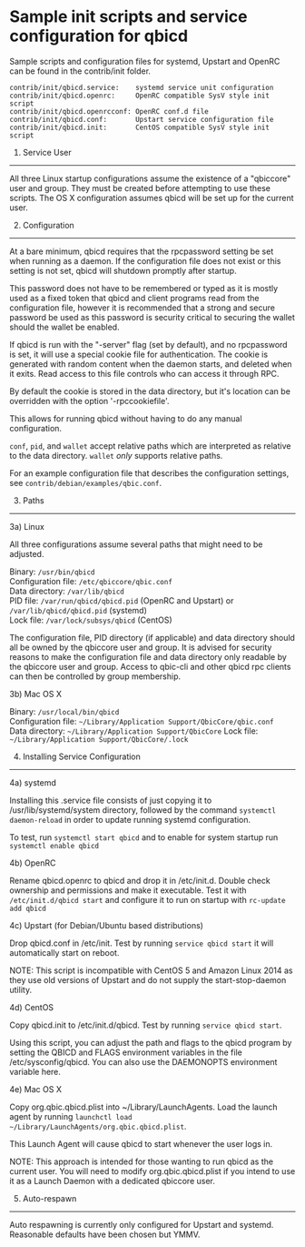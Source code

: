 Sample init scripts and service configuration for qbicd
==========================================================

Sample scripts and configuration files for systemd, Upstart and OpenRC
can be found in the contrib/init folder.

    contrib/init/qbicd.service:    systemd service unit configuration
    contrib/init/qbicd.openrc:     OpenRC compatible SysV style init script
    contrib/init/qbicd.openrcconf: OpenRC conf.d file
    contrib/init/qbicd.conf:       Upstart service configuration file
    contrib/init/qbicd.init:       CentOS compatible SysV style init script

1. Service User
---------------------------------

All three Linux startup configurations assume the existence of a "qbiccore" user
and group.  They must be created before attempting to use these scripts.
The OS X configuration assumes qbicd will be set up for the current user.

2. Configuration
---------------------------------

At a bare minimum, qbicd requires that the rpcpassword setting be set
when running as a daemon.  If the configuration file does not exist or this
setting is not set, qbicd will shutdown promptly after startup.

This password does not have to be remembered or typed as it is mostly used
as a fixed token that qbicd and client programs read from the configuration
file, however it is recommended that a strong and secure password be used
as this password is security critical to securing the wallet should the
wallet be enabled.

If qbicd is run with the "-server" flag (set by default), and no rpcpassword is set,
it will use a special cookie file for authentication. The cookie is generated with random
content when the daemon starts, and deleted when it exits. Read access to this file
controls who can access it through RPC.

By default the cookie is stored in the data directory, but it's location can be overridden
with the option '-rpccookiefile'.

This allows for running qbicd without having to do any manual configuration.

`conf`, `pid`, and `wallet` accept relative paths which are interpreted as
relative to the data directory. `wallet` *only* supports relative paths.

For an example configuration file that describes the configuration settings,
see `contrib/debian/examples/qbic.conf`.

3. Paths
---------------------------------

3a) Linux

All three configurations assume several paths that might need to be adjusted.

Binary:              `/usr/bin/qbicd`  
Configuration file:  `/etc/qbiccore/qbic.conf`  
Data directory:      `/var/lib/qbicd`  
PID file:            `/var/run/qbicd/qbicd.pid` (OpenRC and Upstart) or `/var/lib/qbicd/qbicd.pid` (systemd)  
Lock file:           `/var/lock/subsys/qbicd` (CentOS)  

The configuration file, PID directory (if applicable) and data directory
should all be owned by the qbiccore user and group.  It is advised for security
reasons to make the configuration file and data directory only readable by the
qbiccore user and group.  Access to qbic-cli and other qbicd rpc clients
can then be controlled by group membership.

3b) Mac OS X

Binary:              `/usr/local/bin/qbicd`  
Configuration file:  `~/Library/Application Support/QbicCore/qbic.conf`  
Data directory:      `~/Library/Application Support/QbicCore`
Lock file:           `~/Library/Application Support/QbicCore/.lock`

4. Installing Service Configuration
-----------------------------------

4a) systemd

Installing this .service file consists of just copying it to
/usr/lib/systemd/system directory, followed by the command
`systemctl daemon-reload` in order to update running systemd configuration.

To test, run `systemctl start qbicd` and to enable for system startup run
`systemctl enable qbicd`

4b) OpenRC

Rename qbicd.openrc to qbicd and drop it in /etc/init.d.  Double
check ownership and permissions and make it executable.  Test it with
`/etc/init.d/qbicd start` and configure it to run on startup with
`rc-update add qbicd`

4c) Upstart (for Debian/Ubuntu based distributions)

Drop qbicd.conf in /etc/init.  Test by running `service qbicd start`
it will automatically start on reboot.

NOTE: This script is incompatible with CentOS 5 and Amazon Linux 2014 as they
use old versions of Upstart and do not supply the start-stop-daemon utility.

4d) CentOS

Copy qbicd.init to /etc/init.d/qbicd. Test by running `service qbicd start`.

Using this script, you can adjust the path and flags to the qbicd program by
setting the QBICD and FLAGS environment variables in the file
/etc/sysconfig/qbicd. You can also use the DAEMONOPTS environment variable here.

4e) Mac OS X

Copy org.qbic.qbicd.plist into ~/Library/LaunchAgents. Load the launch agent by
running `launchctl load ~/Library/LaunchAgents/org.qbic.qbicd.plist`.

This Launch Agent will cause qbicd to start whenever the user logs in.

NOTE: This approach is intended for those wanting to run qbicd as the current user.
You will need to modify org.qbic.qbicd.plist if you intend to use it as a
Launch Daemon with a dedicated qbiccore user.

5. Auto-respawn
-----------------------------------

Auto respawning is currently only configured for Upstart and systemd.
Reasonable defaults have been chosen but YMMV.
